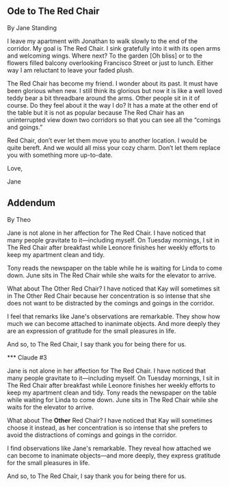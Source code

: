 ## Ode to The Red Chair

By Jane Standing

I leave my apartment with Jonathan to walk slowly to the end of the corridor. My goal is The Red Chair. I sink gratefully into it with its open arms and welcoming wings. Where next? To the garden [Oh bliss] or to the flowers filled balcony overlooking Francisco Street or just to lunch. Either way I am reluctant to leave your faded plush.

The Red Chair has become my friend. I wonder about its past. It must have been glorious when new. I still think its glorious but now it is like a well loved teddy bear a bit threadbare around the arms. Other people sit in it of course. Do they feel about it the way I do? It has a mate at the other end of the table but it is not as popular because The Red Chair has an uninterrupted view down two corridors so that you can see all the “comings and goings.”

Red Chair, don’t ever let them move you to another location. I would be quite bereft. And we would all miss your cozy charm. Don’t let them replace you with something more up-to-date.

Love,

Jane

## Addendum

By Theo


Jane is not alone in her affection for The Red Chair. I have noticed that many people gravitate to it—including myself. On Tuesday mornings, I sit in The Red Chair after breakfast while Leonore finishes her weekly efforts to keep my apartment clean and tidy.

Tony reads the newspaper on the table while he is waiting for Linda to come down. June sits in The Red Chair while she waits for the elevator to arrive.

What about The Other Red Chair? I have noticed that Kay will sometimes sit in The Other Red Chair because her concentration is so intense that she does not want to be distracted by the comings and goings in the corridor.

I feel that remarks like Jane's observations are remarkable. They show how much we can become attached to inanimate objects. And more deeply they are an expression of gratitude for the small pleasures in life.

And so, to The Red Chair, I say thank you for being there for us.


*** Claude #3

Jane is not alone in her affection for The Red Chair. I have noticed that many people gravitate to it—including myself. On Tuesday mornings, I sit in The Red Chair after breakfast while Leonore finishes her weekly efforts to keep my apartment clean and tidy.
Tony reads the newspaper on the table while waiting for Linda to come down. June sits in The Red Chair while she waits for the elevator to arrive.

What about The **Other** Red Chair? I have noticed that Kay will sometimes choose it instead, as her concentration is so intense that she prefers to avoid the distractions of comings and goings in the corridor.

I find observations like Jane's remarkable. They reveal how attached we can become to inanimate objects—and more deeply, they express gratitude for the small pleasures in life.

And so, to The Red Chair, I say thank you for being there for us.
